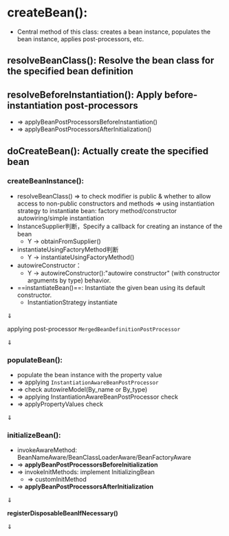 # createBean(): 
- Central method of this class: creates a bean instance, populates the bean instance, applies post-processors, etc.

## resolveBeanClass(): Resolve the bean class for the specified bean definition

## resolveBeforeInstantiation(): Apply before-instantiation post-processors
- => applyBeanPostProcessorsBeforeInstantiation()
- => applyBeanPostProcessorsAfterInitialization()
        
## **doCreateBean(): Actually create the specified bean**

### createBeanInstance(): 
- resolveBeanClass()
    => to check modifier is public & whether to allow access to non-public constructors and methods 
    => using instantiation strategy to instantiate bean: factory method/constructor autowiring/simple instantiation 
- InstanceSupplier判断，Specify a callback for creating an instance of the bean
    - Y -> obtainFromSupplier()
- instantiateUsingFactoryMethod判断
    - Y -> instantiateUsingFactoryMethod()
- autowireConstructor：
    - Y -> autowireConstructor():"autowire constructor" (with constructor arguments by type) behavior.
- ==instantiateBean()==: Instantiate the given bean using its default constructor.
    - InstantiationStrategy instantiate

⇓

applying post-processor `MergedBeanDefinitionPostProcessor`

⇓

### populateBean():

- populate the bean instance with the property value
- => applying `InstantiationAwareBeanPostProcessor` 
- => check autowireModel(By_name or By_type) 
- => applying InstantiationAwareBeanPostProcessor check 
- => applyPropertyValues check 

⇓

### initializeBean(): 

- invokeAwareMethod: BeanNameAware/BeanClassLoaderAware/BeanFactoryAware 
- => **applyBeanPostProcessorsBeforeInitialization** 
- => invokeInitMethods: implement InitializingBean 
    - => customInitMethod
- => **applyBeanPostProcessorsAfterInitialization** 

⇓

**registerDisposableBeanIfNecessary()**

⇓

